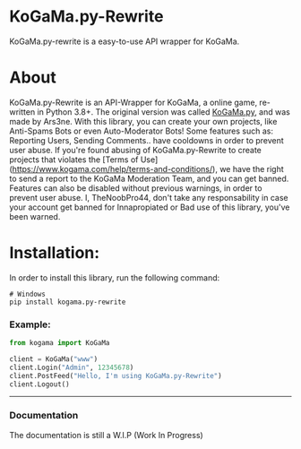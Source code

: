 # KoGaMa.py-Rewrite

KoGaMa.py-rewrite is a easy-to-use API wrapper for KoGaMa.

# About

KoGaMa.py-Rewrite is an API-Wrapper for KoGaMa, a online game, re-written in Python 3.8+. The original version was called [KoGaMa.py](https://github.com/Ars3ne/kogama.py), and was made by Ars3ne.
With this library, you can create your own projects, like Anti-Spams Bots or even Auto-Moderator Bots! Some features such as: Reporting Users, Sending Comments.. have cooldowns in order to prevent user abuse.
If you're found abusing of KoGaMa.py-Rewrite to create projects that violates the [Terms of Use] (https://www.kogama.com/help/terms-and-conditions/), we have the right to send a report to the KoGaMa Moderation Team, and you can get banned.
Features can also be disabled without previous warnings, in order to prevent user abuse.
I, TheNoobPro44, don't take any responsability in case your account get banned for Innapropiated or Bad use of this library, you've been warned.

# Installation:
  In order to install this library, run the following command:
```
# Windows
pip install kogama.py-rewrite
```

### Example:
```python
from kogama import KoGaMa

client = KoGaMa("www")
client.Login("Admin", 12345678)
client.PostFeed("Hello, I'm using KoGaMa.py-Rewrite")
client.Logout()
```
-----
### Documentation
The documentation is still a W.I.P (Work In Progress)
